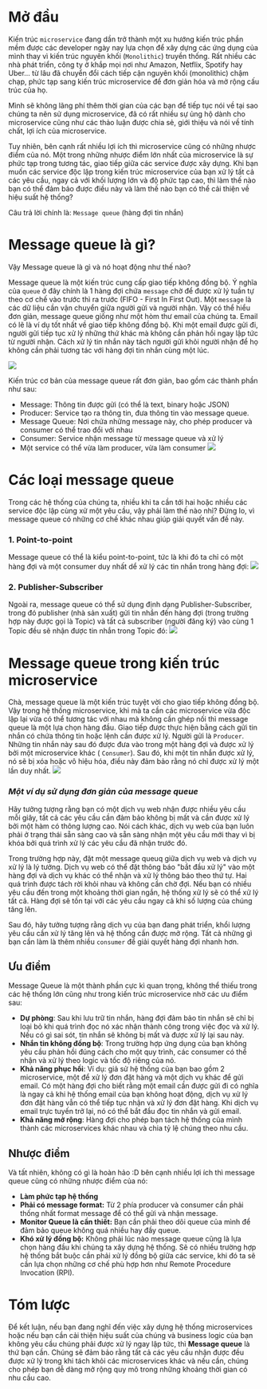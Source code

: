 # Mở đầu
Kiến trúc `microservice` đang dần trở thành một xu hướng kiến trúc phần mềm được các developer ngày nay lựa chọn để xây dựng các ứng dụng của mình thay vì kiến trúc nguyên khối (`Monolithic`) truyền thống. Rất nhiều các nhà phát triển, công ty ở khắp mọi nơi như Amazon, Netflix, Spotify hay Uber... từ lâu đã chuyển đổi cách tiếp cận nguyên khối (monolithic) chậm chạp, phức tạp sang kiến trúc microservice để đơn giản hóa và mở rộng cấu trúc của họ.

Mình sẽ không lãng phí thêm thời gian của các bạn để tiếp tục nói về tại sao chúng ta nên sử dụng microservice, đã có rất nhiều sự ủng hộ dành cho microservice cũng như các thảo luận được chia sẻ, giới thiệu và nói về tính chất, lợi ích của microservice. 

Tuy nhiên, bên cạnh rất nhiều lợi ích thì microservice cũng có những nhược điểm của nó. Một trong những nhược điểm lớn nhất của microservice là sự phức tạp trong tương tác, giao tiếp giữa các service được xây dựng. Khi bạn muốn các service độc lập trong kiến trúc microservice của bạn xử lý tất cả các yêu cầu, ngay cả với khối lượng lớn và độ phức tạp cao, thì làm thế nào bạn có thể đảm bảo được điều này và làm thế nào bạn có thể cải thiện về hiệu suất hệ thống? 

Câu trả lời chính là: `Message queue` (hàng đợi tin nhắn)
# Message queue là gì?
Vậy Message queue là gì và nó hoạt động như thế nào?

Message queue là một kiến trúc cung cấp giao tiếp không đồng bộ.  Ý nghĩa của `queue` ở đây chính là 1 hàng đợi chứa `message` chờ để được xử lý tuần tự theo cơ chế vào trước thì ra trước (FIFO - First In First Out). Một `message` là các dữ liệu cần vận chuyển giữa người gửi và người nhận. Vậy có thể hiểu đơn giản, message queue giống như một hòm thư email của chúng ta. Email có lẽ là ví dụ tốt nhất về giao tiếp không đồng bộ. Khi một email được gửi đi, người gửi tiếp tục xử lý những thứ khác mà không cần phản hồi ngay lập tức từ người nhận. Cách xử lý tin nhắn này tách người gửi khỏi người nhận để họ không cần phải tương tác với hàng đợi tin nhắn cùng một lúc.

![](https://images.viblo.asia/f9b772af-aa0f-48ab-a62f-8ea7e43aa6fe.png)

Kiến trúc cơ bản của message queue rất đơn giản, bao gồm các thành phần như sau:
- Message: Thông tin được gửi (có thể là text, binary hoặc JSON)
- Producer: Service tạo ra thông tin, đưa thông tin vào message queue.
- Message Queue: Nơi chứa những message này, cho phép producer và consumer có thể trao đổi với nhau
- Consumer: Service nhận message từ message queue và xử lý
- Một service có thể vừa làm producer, vừa làm consumer 
![](https://images.viblo.asia/25560e0e-09b7-4eef-9064-3a6a7c92d9a7.jpg)

# Các loại message queue
Trong các hệ thống của chúng ta, nhiều khi ta cần tới hai hoặc nhiều các service độc lập cùng xử một yêu cầu, vậy phải làm thế nào nhỉ? Đừng lo, vì message queue có những cơ chế khác nhau giúp giải quyết vấn đề này.
### 1. Point-to-point

Message queue có thể là kiểu point-to-point, tức là khi đó ta chỉ có một hàng đợi và một consumer duy nhất dể xử lý các tin nhắn trong hàng đợi:
![](https://images.viblo.asia/36c32e39-92cf-45a7-b615-6ef4d4678e1a.gif)

### 2. Publisher-Subscriber

Ngoài ra, message queue có thể sử dụng định dạng Publisher-Subscriber, trong đó publisher (nhà sản xuất) gửi tin nhắn đến hàng đợi (trong trường hợp này được gọi là Topic) và tất cả subscriber (người đăng ký) vào cùng 1 Topic đều sẽ nhận được tin nhắn trong Topic đó:
![](https://images.viblo.asia/733bc325-2467-4fe5-bef1-797ceb502621.gif)
# Message queue trong kiến trúc microservice
Chà, message queue là một kiến trúc tuyệt vời cho giao tiếp không đồng bộ. Vậy trong hệ thống microservice, khi mà ta cần các microservice vừa độc lập lại vừa có thể tương tác với nhau mà không cần ghép nối thì message queue là một lựa chọn hàng đầu. Giao tiếp được thực hiện bằng cách gửi tin nhắn có chứa thông tin hoặc lệnh cần được xử lý. Người gửi là `Producer`. Những tin nhắn này sau đó được đưa vào trong một hàng đợi và được xử lý bởi một microservice khác ( `Consumer`). Sau đó, khi một tin nhắn được xử lý, nó sẽ bị xóa hoặc vô hiệu hóa, điều này đảm bảo rằng nó chỉ được xử lý một lần duy nhất.
![](https://images.viblo.asia/25ec394f-2fab-4d79-b701-2cebf7997f14.png)
### *Một ví dụ sử dụng đơn giản của message queue*
Hãy tưởng tượng rằng bạn có một dịch vụ web nhận được nhiều yêu cầu mỗi giây, tất cả các yêu cầu cần đảm bảo không bị mất và cần được xử lý bởi một hàm có thông lượng cao. Nói cách khác, dịch vụ web của bạn luôn phải ở trạng thái sẵn sàng cao và sẵn sàng nhận một yêu cầu mới thay vì bị khóa bởi quá trình xử lý các yêu cầu đã nhận trước đó.

Trong trường hợp này, đặt một message queuq giữa dịch vụ web và dịch vụ xử lý là lý tưởng. Dịch vụ web có thể đặt thông báo "bắt đầu xử lý" vào một hàng đợi và dịch vụ khác có thể nhận và xử lý thông báo theo thứ tự. Hai quá trình được tách rời khỏi nhau và không cần chờ đợi. Nếu bạn có nhiều yêu cầu đến trong một khoảng thời gian ngắn, hệ thống xử lý sẽ có thể xử lý tất cả. Hàng đợi sẽ tồn tại với các yêu cầu ngay cả khi số lượng của chúng tăng lên.

Sau đó, hãy tưởng tượng rằng dịch vụ của bạn đang phát triển, khổi lượng yêu cầu cần xử lý tăng lên và hệ thống cần được mở rộng. Tất cả những gì bạn cần làm là thêm nhiều `consumer` để giải quyết hàng đợi nhanh hơn.
## Ưu điểm

Message Queue là một thành phần cực kì quan trọng, không thể thiếu trong các hệ thống lớn cũng như trong kiến trúc microservice nhờ các ưu điểm sau:

- **Dự phòng**: Sau khi lưu trữ tin nhắn, hàng đợi đảm bảo tin nhắn sẽ chỉ bị loại bỏ khi quá trình đọc nó xác nhận thành công trong việc đọc và xử lý. Nếu có gì sai sót, tin nhắn sẽ không bị mất và được xử lý lại sau này.
- **Nhắn tin không đồng bộ**: Trong trường hợp ứng dụng của bạn không yêu cầu phản hồi đúng cách cho một quy trình, các consumer có thể nhận và xử lý theo logic và tốc độ riêng của nó.
- **Khả năng phục hồi**: Ví dụ: giả sử hệ thống của bạn bao gồm 2 microservice, một để xử lý đơn đặt hàng và một dịch vụ khác để gửi email. Có một hàng đợi cho biết rằng một email cần được gửi đi có nghĩa là ngay cả khi hệ thống email của bạn không hoạt động, dịch vụ xử lý đơn đặt hàng vẫn có thể tiếp tục nhận và xử lý đơn đặt hàng. Khi dịch vụ email trực tuyến trở lại, nó có thể bắt đầu đọc tin nhắn và gửi email.
- **Khả năng mở rộng**: Hàng đợi cho phép bạn tách hệ thống của mình thành các microservices khác nhau và chia tỷ lệ chúng theo nhu cầu.
## Nhược điểm
Và tất nhiên, không có gì là hoàn hảo :D bên cạnh nhiều lợi ích thì message queue cũng có những nhược điểm của nó:
- **Làm phức tạp hệ thống**
- **Phải có message format:** Từ 2 phía producer và consumer cần phải thống nhất format message để có thể gửi và nhận message.
- **Monitor Queue là cần thiết:**  Bạn cần phải theo dõi queue của mình để đảm bảo queue không quá nhiều hay đầy queue.
- **Khó xử lý đồng bộ:** Không phải lúc nào message queue cũng là lựa chọn hàng đầu khi chúng ta xây dựng hệ thống. Sẽ có nhiều trường hợp hệ thống bắt buộc cần phải xử lý đồng bộ giữa các service, khi đó ta sẽ cần lựa chọn những cơ chế phù hợp hơn như Remote Procedure Invocation (RPI).

# Tóm lược

Để kết luận, nếu bạn đang nghĩ đến việc xây dựng hệ thống microservices hoặc nếu bạn cần cải thiện hiệu suất của chúng và business logic của bạn không yêu cầu chúng phải được xử lý ngay lập tức, thì **Message queue** là thứ bạn cần. Chúng sẽ đảm bảo rằng tất cả các yêu cầu nhận được đều được xử lý trong khi tách khỏi các microservices khác và nếu cần, chúng cho phép bạn dễ dàng mở rộng quy mô trong những khoảng thời gian có nhu cầu cao.